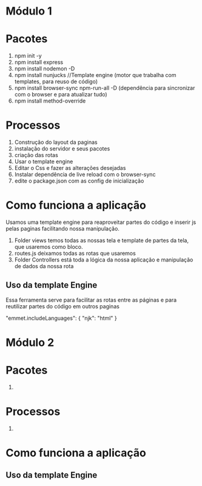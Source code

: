 
# Módulo 1
# Pacotes
1. npm init -y
2. npm install express
3. npm install nodemon -D
4. npm install nunjucks //Template engine (motor que trabalha com templates, para reuso de código)
5. npm install browser-sync npm-run-all -D (dependência para sincronizar com o browser e para atualizar tudo)
6. npm install method-override

# Processos
1. Construção do layout da paginas 
2. instalação do servidor e seus pacotes
3. criação das rotas
4. Usar o template engine 
5. Editar o Css e fazer as alterações desejadas
6. Instalar dependência de live reload com o browser-sync
7. edite o package.json com as config de inicialização 

# Como funciona a aplicação
  Usamos uma template engine para reaproveitar partes do código e inserir js pelas paginas
  facilitando nossa manipulação.
  1. Folder views temos todas as nossas tela e template de partes da tela, que usaremos como bloco.
  2. routes.js deixamos todas as rotas que usaremos 
  3. Folder Controllers está toda a lógica da nossa aplicação e manipulação de dados da nossa rota 

## Uso da template Engine 
   Essa ferramenta serve para facilitar as rotas entre as páginas e para reutilizar partes do código em outros paginas

"emmet.includeLanguages": {
  "njk": "html"
}

# Módulo 2
# Pacotes
1. 

# Processos
1. 

# Como funciona a aplicação

## Uso da template Engine 
